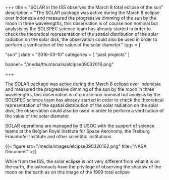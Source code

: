 +++
title = "SOLAR in the ISS observes the March 8 total eclipse of the sun"
description = "The SOLAR package was active during the March 8 eclipse over Indonesia and measured the progressive dimming of the sun by the moon in three wavelengths, this observation is of course non nominal but analysis by the SOLSPEC science team has already started in order to check the theoretical representation of the spatial distribution of the solar radiation on the solar disk, the observation could also be used in order to perform a verification of the value of the solar diameter."
tags = [

"sun"
]
date = "2016-03-10"
categories = [
   "past projects"
]

banner= "/media/thumbnails/elcipse09032016.png"


+++

The SOLAR package was active during the March 8 eclipse over Indonesia and measured the progressive dimming of the sun by the moon in three wavelengths, this observation is of course non nominal but analysis by the SOLSPEC science team has already started in order to check the theoretical representation of the spatial distribution of the solar radiation on the solar disk, the observation could also be used in order to perform a verification of the value of the solar diameter.

SOLAR operations are managed by B.USOC with the support of science teams at the Belgian Royal Institute for Space Aeronomy, the Freiburg Fraunhofer Institute and other scientific institutions.


{{< figure src="/media/images/elcipse090320162.png" title="NASA Document" >}}

While from the ISS, the solar eclipse is not very different from what it is on the earth, the astronauts have the privilege of observing the shadow of the moon on the earth as on this image of the 1999 total eclipse